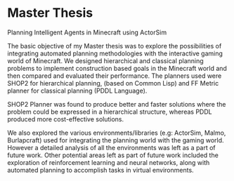 # Master Thesis
Planning Intelligent Agents in Minecraft using ActorSim

The basic objective of my Master thesis was to explore the possibilities of integrating automated planning methodologies with the interactive gaming world of Minecraft. We designed hierarchical and classical planning problems to implement construction based goals in the Minecraft world and then compared and evaluated their performance. The planners used were SHOP2 for hierarchical planning, (based on Common Lisp) and FF Metric planner for classical planning (PDDL Language).

SHOP2 Planner was found to produce better and faster solutions where the problem could be expressed in a hierarchical structure, whereas PDDL produced more cost-effective solutions.

We also explored the various environments/libraries (e.g: ActorSim, Malmo, Burlapcraft) used for integrating the planning world with the gaming world. However a detailed analysis of all the environments was left as a part of future work. Other potential areas left as part of future work included the exploration of reinforcement learning and neural networks, along with automated planning to accomplish tasks in virtual environments.
